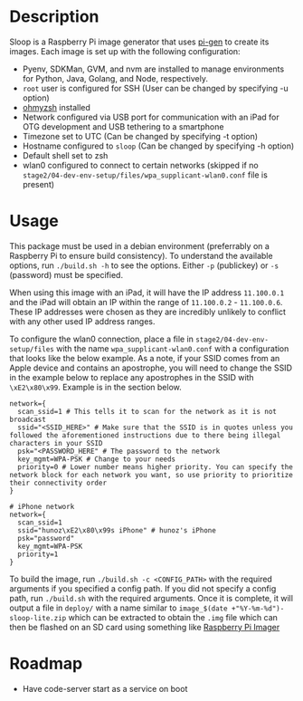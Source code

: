 # Description
Sloop is a Raspberry Pi image generator that uses [pi-gen](https://github.com/RPi-Distro/pi-gen) to create its images. Each image is set up with the following configuration:
* Pyenv, SDKMan, GVM, and nvm are installed to manage environments for Python, Java, Golang, and Node, respectively.
* `root` user is configured for SSH (User can be changed by specifying -u option)
* [ohmyzsh](https://ohmyz.sh/) installed
* Network configured via USB port for communication with an iPad for OTG development and USB tethering to a smartphone
* Timezone set to UTC (Can be changed by specifying -t option)
* Hostname configured to `sloop` (Can be changed by specifying -h option)
* Default shell set to zsh
* wlan0 configured to connect to certain networks (skipped if no `stage2/04-dev-env-setup/files/wpa_supplicant-wlan0.conf` file is present)

# Usage
This package must be used in a debian environment (preferrably on a Raspberry Pi to ensure build consistency). To understand the available options, run `./build.sh -h` to see the options. Either `-p` (publickey) or `-s` (password) must be specified.

When using this image with an iPad, it will have the IP address `11.100.0.1` and the iPad will obtain an IP within the range of `11.100.0.2` - `11.100.0.6`. These IP addresses were chosen as they are incredibly unlikely to conflict with any other used IP address ranges.

To configure the wlan0 connection, place a file in `stage2/04-dev-env-setup/files` with the name `wpa_supplicant-wlan0.conf` with a configuration that looks like the below example. As a note, if your SSID comes from an Apple device and contains an apostrophe, you will need to change the SSID in the example below to replace any apostrophes in the SSID with `\xE2\x80\x99`. Example is in the section below.
```
network={
  scan_ssid=1 # This tells it to scan for the network as it is not broadcast
  ssid="<SSID_HERE>" # Make sure that the SSID is in quotes unless you followed the aforementioned instructions due to there being illegal characters in your SSID
  psk="<PASSWORD_HERE" # The password to the network
  key_mgmt=WPA-PSK # Change to your needs
  priority=0 # Lower number means higher priority. You can specify the network block for each network you want, so use priority to prioritize their connectivity order
}

# iPhone network
network={
  scan_ssid=1
  ssid="hunoz\xE2\x80\x99s iPhone" # hunoz's iPhone
  psk="password"
  key_mgmt=WPA-PSK
  priority=1
}
```

To build the image, run `./build.sh -c <CONFIG_PATH>` with the required arguments if you specified a config path. If you did not specify a config path, run `./build.sh` with the required arguments. Once it is complete, it will output a file in `deploy/` with a name similar to `image_$(date +"%Y-%m-%d")-sloop-lite.zip` which can be extracted to obtain the `.img` file which can then be flashed on an SD card using something like [Raspberry Pi Imager](https://www.raspberrypi.com/software/)

# Roadmap
* Have code-server start as a service on boot
